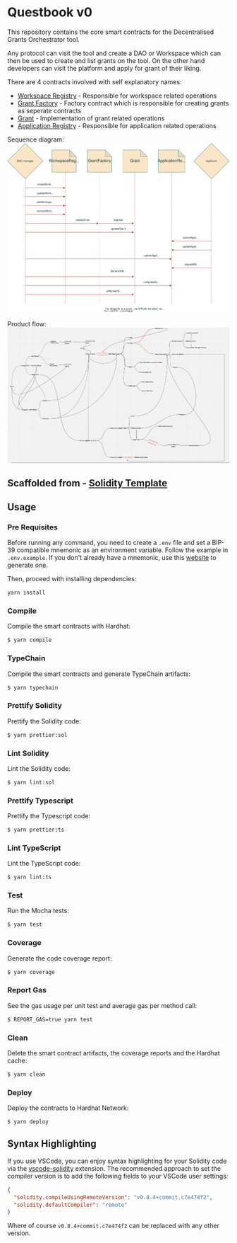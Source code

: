 # Questbook v0

This repository contains the core smart contracts for the Decentralised Grants Orchestrator tool.

Any protocol can visit the tool and create a DAO or Workspace which can then be used to create and list grants on the tool. On the other hand developers can visit the platform and apply for grant of their liking.

There are 4 contracts involved with self explanatory names:

- [Workspace Registry](https://github.com/questbook/contracts/blob/main/contracts/WorkspaceRegistry.sol) - Responsible for workspace related operations
- [Grant Factory](https://github.com/questbook/contracts/blob/main/contracts/GrantFactory.sol) - Factory contract which is responsible for creating grants as seperate contracts
- [Grant](https://github.com/questbook/contracts/blob/main/contracts/Grant.sol) - Implementation of grant related operations
- [Application Registry](https://github.com/questbook/contracts/blob/main/contracts/ApplicationRegistry.sol) - Responsible for application related operations

Sequence diagram:
![Sequence Diagram](https://github.com/questbook/contracts/blob/main/docs/assets/sequence-diagram.svg)

Product flow:
![Sitemap](https://github.com/questbook/contracts/blob/main/docs/assets/sitemap.png)

## Scaffolded from - [Solidity Template](https://github.com/PaulRBerg/solidity-template)

## Usage

### Pre Requisites

Before running any command, you need to create a `.env` file and set a BIP-39 compatible mnemonic as an environment
variable. Follow the example in `.env.example`. If you don't already have a mnemonic, use this [website](https://iancoleman.io/bip39/) to generate one.

Then, proceed with installing dependencies:

```sh
yarn install
```

### Compile

Compile the smart contracts with Hardhat:

```sh
$ yarn compile
```

### TypeChain

Compile the smart contracts and generate TypeChain artifacts:

```sh
$ yarn typechain
```

### Prettify Solidity

Prettify the Solidity code:

```sh
$ yarn prettier:sol
```

### Lint Solidity

Lint the Solidity code:

```sh
$ yarn lint:sol
```

### Prettify Typescript

Prettify the Typescript code:

```sh
$ yarn prettier:ts
```

### Lint TypeScript

Lint the TypeScript code:

```sh
$ yarn lint:ts
```

### Test

Run the Mocha tests:

```sh
$ yarn test
```

### Coverage

Generate the code coverage report:

```sh
$ yarn coverage
```

### Report Gas

See the gas usage per unit test and average gas per method call:

```sh
$ REPORT_GAS=true yarn test
```

### Clean

Delete the smart contract artifacts, the coverage reports and the Hardhat cache:

```sh
$ yarn clean
```

### Deploy

Deploy the contracts to Hardhat Network:

```sh
$ yarn deploy
```

## Syntax Highlighting

If you use VSCode, you can enjoy syntax highlighting for your Solidity code via the
[vscode-solidity](https://github.com/juanfranblanco/vscode-solidity) extension. The recommended approach to set the
compiler version is to add the following fields to your VSCode user settings:

```json
{
  "solidity.compileUsingRemoteVersion": "v0.8.4+commit.c7e474f2",
  "solidity.defaultCompiler": "remote"
}
```

Where of course `v0.8.4+commit.c7e474f2` can be replaced with any other version.

